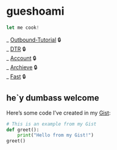 # gueshoami

```javascript
let me cook!
```

_ [Outbound-Tutorial](https://github.com/gueswhoami/Outbound-Tutorial) 🔒
<br>
_ [DTR](https://github.com/gueswhoami/dtr) 🔒
<br>
_ [Account](https://github.com/gueswhoami/Account/) 🔒
<br>
_ [Archieve](https://github.com/gueswhoami/Archieve/) 🔒
<br>
_ [Fast](https://github.com/poisk-ls/Fast/) 🔒 


## he`y dumbass welcome

Here’s some code I’ve created in my [Gist](https://gist.github.com/gueswhoami/767adb721b8ab9828cfbfd0605be2792):

```python
# This is an example from my Gist
def greet():
    print("Hello from my Gist!")
greet()
```


 
